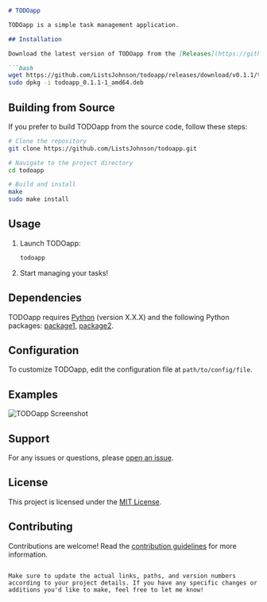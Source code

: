 ```markdown
# TODOapp

TODOapp is a simple task management application.

## Installation

Download the latest version of TODOapp from the [Releases](https://github.com/ListsJohnson/todoapp/releases) page.

```bash
wget https://github.com/ListsJohnson/todoapp/releases/download/v0.1.1/todoapp_0.1.1-1_amd64.deb
sudo dpkg -i todoapp_0.1.1-1_amd64.deb
```

## Building from Source

If you prefer to build TODOapp from the source code, follow these steps:

```bash
# Clone the repository
git clone https://github.com/ListsJohnson/todoapp.git

# Navigate to the project directory
cd todoapp

# Build and install
make
sudo make install
```

## Usage

1. Launch TODOapp:

   ```bash
   todoapp
   ```

2. Start managing your tasks!

## Dependencies

TODOapp requires [Python](https://www.python.org/) (version X.X.X) and the following Python packages: [package1](link1), [package2](link2).

## Configuration

To customize TODOapp, edit the configuration file at `path/to/config/file`.

## Examples

![TODOapp Screenshot](path/to/screenshot.png)

## Support

For any issues or questions, please [open an issue](https://github.com/ListsJohnson/todoapp/issues).

## License

This project is licensed under the [MIT License](LICENSE).

## Contributing

Contributions are welcome! Read the [contribution guidelines](CONTRIBUTING.md) for more information.
```

Make sure to update the actual links, paths, and version numbers according to your project details. If you have any specific changes or additions you'd like to make, feel free to let me know!